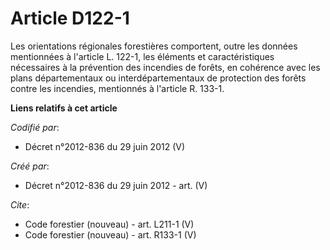 # Article D122-1

Les orientations régionales forestières comportent, outre les données mentionnées à l'article L. 122-1, les éléments et
caractéristiques nécessaires à la prévention des incendies de forêts, en cohérence avec les plans départementaux ou
interdépartementaux de protection des forêts contre les incendies, mentionnés à l'article R. 133-1.

**Liens relatifs à cet article**

_Codifié par_:

  - Décret n°2012-836 du 29 juin 2012 (V)

_Créé par_:

  - Décret n°2012-836 du 29 juin 2012 - art. (V)

_Cite_:

  - Code forestier (nouveau) - art. L211-1 (V)
  - Code forestier (nouveau) - art. R133-1 (V)
